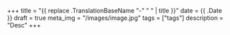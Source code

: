 +++
title = "{{ replace .TranslationBaseName "-" " " | title }}"
date = {{ .Date }}
draft = true
meta_img = "/images/image.jpg"
tags = ["tags"]
description = "Desc"
+++
